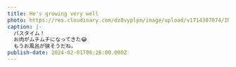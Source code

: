 ```yaml
---
title: He's growing very well
photo: https://res.cloudinary.com/dz8vyplpm/image/upload/v1714307074/IMG_8709_bw4v5x.jpg
caption: |-
  バスタイム！
  お肉がムチムチになってきた😂
  もうお風呂が狭そうだね。
publish-date: 2024-02-01T06:26:00.000Z
---
```


